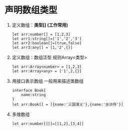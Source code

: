 # 声明数组类型

1. 定义数组：**类型[] (工作常用)**

   ```tsx
   let arr:number[] = [1,2,3]
   let arr1:string[]=['1','2','3']
   let arr2:boolean[]=[true,false]
   let arr3:any[] = [1,'2',{}]
   ```

2. 定义数组：数组泛型  规则Array<类型>

   ```tsx
   let arr:Array<number> = [1,2,3]
   let arr:Array<any> = ['1',2,{}]
   ```

3. 用接口表示数组  一般用来描述类数组

   ```tsx
   interface Book{
       name:string
   }
   let arr:Book[] = [{name:'三国演义'},{name:'水浒传'}]
   ```

4. 多维数组

   ```tsx
   let arr:number[][]=[[1,2],[3,4]]
   ```
